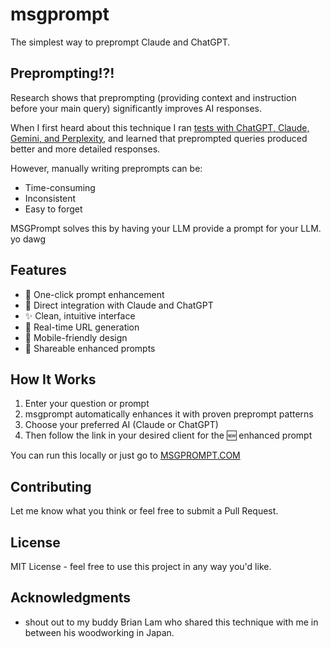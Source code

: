 # msgprompt
The simplest way to preprompt Claude and ChatGPT.

## Preprompting!?!

Research shows that preprompting (providing context and instruction before your main query) significantly improves AI responses.

When I first heard about this technique I ran [tests with ChatGPT, Claude, Gemini, and Perplexity](https://x.com/msg/status/1848476183165583824), and learned that preprompted queries produced better and more detailed responses.

However, manually writing preprompts can be:
- Time-consuming
- Inconsistent
- Easy to forget

MSGPrompt solves this by having your LLM provide a prompt for your LLM. yo dawg

## Features

- 🚀 One-click prompt enhancement
- 💬 Direct integration with Claude and ChatGPT
- ✨ Clean, intuitive interface
- 🔄 Real-time URL generation
- 📱 Mobile-friendly design
- 🔗 Shareable enhanced prompts

## How It Works

1. Enter your question or prompt
2. msgprompt automatically enhances it with proven preprompt patterns
3. Choose your preferred AI (Claude or ChatGPT)
4. Then follow the link in your desired client for the 🆕 enhanced prompt

You can run this locally or just go to [MSGPROMPT.COM](https://www.msgprompt.com)

## Contributing

Let me know what you think or feel free to submit a Pull Request.

## License

MIT License - feel free to use this project in any way you'd like.

## Acknowledgments

- shout out to my buddy Brian Lam who shared this technique with me in between his woodworking in Japan.
